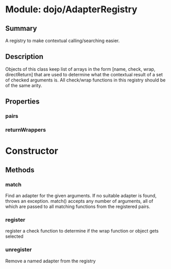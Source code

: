 # Module: dojo/AdapterRegistry

## Summary

A registry to make contextual calling/searching easier.
## Description

Objects of this class keep list of arrays in the form [name, check,
wrap, directReturn] that are used to determine what the contextual
result of a set of checked arguments is. All check/wrap functions
in this registry should be of the same arity.
## Properties

### pairs


### returnWrappers


# Constructor

## Methods

### match
Find an adapter for the given arguments. If no suitable adapter
is found, throws an exception. match() accepts any number of
arguments, all of which are passed to all matching functions
from the registered pairs.

### register
register a check function to determine if the wrap function or
object gets selected

### unregister
Remove a named adapter from the registry

